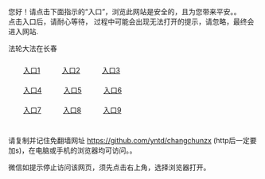 您好！请点击下面指示的“入口”，浏览此网站是安全的，且为您带来平安。。 <br/>
点击入口后，请耐心等待， 过程中可能会出现无法打开的提示，请忽略，最终会进入网站. </br>

法轮大法在长春<br/>
<div style="padding:10px"><a style="margin:20px" target="_blank" href="https://d15dzi3m4xq2ll.cloudfront.net/2Qpsp?kjxrtljd" id="ccLink1" rel="nofollow">入口1</a> <a target="_blank" style="margin:20px" href="https://d1qm6sihqwq0lt.cloudfront.net/2Qpsp?nzzghgf" id="ccLink2" rel="nofollow">入口2</a> <a style="margin:20px" target="_blank" href="https://d1wseq481xvyza.cloudfront.net/2Qpsp?ykcsvn" id="ccLink3" rel="nofollow">入口3</a></div>

<div style="padding:10px" ><a style="margin:20px" target="_blank" href="https://d15dzi3m4xq2ll.cloudfront.net/2Qpsp?kjxrtljd" id="ccLink4" rel="nofollow">入口4</a> <a style="margin:20px" href="https://d1qm6sihqwq0lt.cloudfront.net/2Qpsp?nzzghgf" target="_blank" id="ccLink5" rel="nofollow">入口5</a> <a style="margin:20px" href="https://d1wseq481xvyza.cloudfront.net/2Qpsp?ykcsvn" target="_blank" id="ccLink6" rel="nofollow">入口6</a></div>

<div style="padding:10px"><a style="margin:20px" target="_blank" href="https://d15dzi3m4xq2ll.cloudfront.net/2Qpsp?kjxrtljd" id="ccLink7" rel="nofollow">入口7</a> <a style="margin:20px" href="https://d1qm6sihqwq0lt.cloudfront.net/2Qpsp?nzzghgf" target="_blank" id="ccLink8" rel="nofollow">入口8</a> <a style="margin:20px" target="_blank" href="https://d1wseq481xvyza.cloudfront.net/2Qpsp?ykcsvn" id="ccLink9" rel="nofollow">入口9</a></div>

<br/>



请复制并记住免翻墙网址 https://github.com/yntd/changchunzx (http后一定要加s)，在电脑或手机的浏览器均可访问。。<br/>

微信如提示停止访问该网页，须先点击右上角，选择浏览器打开。
